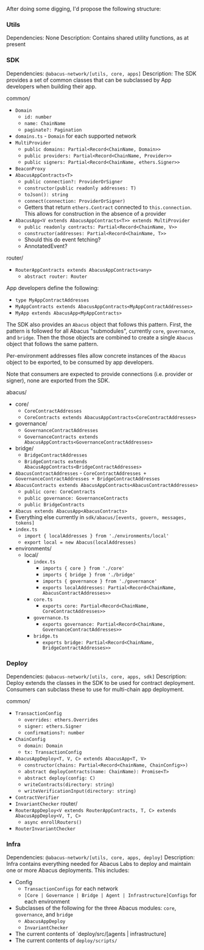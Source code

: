 After doing some digging, I'd propose the following structure:

### Utils
Dependencies: None
Description: Contains shared utility functions, as at present

### SDK
Dependencies: `@abacus-network/[utils, core, apps]`
Description: The SDK provides a set of common classes that can be subclassed by App developers when building their app.

common/
- `Domain`
  - `id: number`
  -  `name: ChainName`
  - `paginate?: Pagination`
- `domains.ts` - `Domain` for each supported network
- `MultiProvider`
  - `public domains: Partial<Record<ChainName, Domain>>`
  - `public providers: Partial<Record<ChainName, Provider>>`
  - `public signers: Partial<Record<ChainName, ethers.Signer>>`
- `BeaconProxy` 
- `AbacusAppContracts<T>`
  - `public connection?: ProviderOrSigner`
  - `constructor(public readonly addresses: T)`
  - `toJson(): string`
  - `connect(connection: ProviderOrSigner)`
  - Getters that return `ethers.Contract` connected to `this.connection`. This allows for construction in the absence of a provider
- `AbacusApp<V extends AbacusAppContracts<T>> extends MultiProvider`
  - `public readonly contracts: Partial<Record<ChainName, V>>`
  - `constructor(addresses: Partial<Record<ChainName, T>>`
  - Should this do event fetching?
  - AnnotatedEvent? 

router/
- `RouterAppContracts extends AbacusAppContracts<any>`
  - `abstract router: Router`
 
App developers define the following:
- `type MyAppContractAddresses`
- `MyAppContracts extends AbacusAppContracts<MyAppContractAddresses>`
- `MyApp extends AbacusApp<MyAppContracts>`

The SDK also provides an `Abacus` object that follows this pattern. First, the pattern is followed for all Abacus "submodules", currently `core`, `governance`, and `bridge`. Then the those objects are combined to create a single `Abacus` object that follows the same pattern.

Per-environment addresses files allow concrete instances of the `Abacus` object to be exported, to be consumed by app developers.

Note that consumers are expected to provide connections (i.e. provider or signer), none are exported from the SDK.

abacus/
  - core/                                                                        
    - `CoreContractAddresses`                                                
    - `CoreContracts extends AbacusAppContracts<CoreContractAddresses>`
  - governance/                                                                  
    - `GovernanceContractAddresses`                                        
    - `GovernanceContracts extends AbacusAppContracts<GovernanceContractAddresses>`
  - bridge/                                                                      
    - `BridgeContractAddresses`                                                   
    - `BridgeContracts extends AbacusAppContracts<BridgeContractAddresses>`     
  - `AbacusContractAddresses` - `CoreContractAddresses + GovernanceContractAddresses + BridgeContractAddresses`
  - `AbacusContracts extends AbacusAppContracts<AbacusContractAddresses>`
    - `public core: CoreContracts`
    - `public governance: GovernanceContracts`
    - `public BridgeContracts`
  - `Abacus extends AbacusApp<AbacusContracts>`
  - Everything else currently in `sdk/abacus/[events, govern, messages, tokens]`
  - `index.ts`
    - `import { localAddresses } from './environments/local'`
    - `export local = new Abacus(localAddresses)`
  - environments/
    - local/
      - `index.ts`
        - `imports { core } from './core'`
        - `imports { bridge } from './bridge'`
        - `imports { governance } from './governance'`
        - `exports localAddresses: Partial<Record<ChainName, AbacusContractAddresses>>`
      - `core.ts`
        - `exports core: Partial<Record<ChainName, CoreContractAddresses>>`
      - `governance.ts`
        - `exports governance: Partial<Record<ChainName, GovernanceContractAddresses>>`
      - `bridge.ts`
        - `exports bridge: Partial<Record<ChainName, BridgeContractAddresses>>`             

 ### Deploy
Dependencies: `@abacus-network/[utils, core, apps, sdk]`
Description: Deploy extends the classes in the SDK to be used for contract deployment. Consumers can subclass these to use for multi-chain app deployment.

common/
- `TransactionConfig`
  - `overrides: ethers.Overrides`
  - `signer: ethers.Signer`
  - `confirmations?: number`
- `ChainConfig`
  - `domain: Domain`
  - `tx: TransactionConfig`
- `AbacusAppDeploy<T, V, C> extends AbacusApp<T, V>`
  - `constructor(chains: Partial<Record<ChainName, ChainConfig>>)`
  - `abstract deployContracts(name: ChainName): Promise<T>`
  - `abstract deploy(config: C)`
  - `writeContracts(directory: string)`
  - `writeVerificationInput(directory: string)`
- `ContractVerifier`
- `InvariantChecker`
router/
- `RouterAppDeploy<V extends RouterAppContracts, T, C> extends AbacusAppDeploy<V, T, C>`
  - `async enrollRouters()`
- `RouterInvariantChecker`

 ### Infra
Dependencies: `@abacus-network/[utils, core, apps, deploy]`
Description: Infra contains everything needed for Abacus Labs to deploy and maintain one or more Abacus deployments. This includes:
- Config
  - `TransactionConfigs` for each network
  - `[Core | Governance | Bridge | Agent | Infrastructure]Configs` for each environment
- Subclasses of the following for the three Abacus modules: `core`, `governance`, and `bridge`
  - `AbacusAppDeploy`
  - `InvariantChecker`
- The current contents of `deploy/src/[agents | infrastructure]
- The current contents of `deploy/scripts/`
